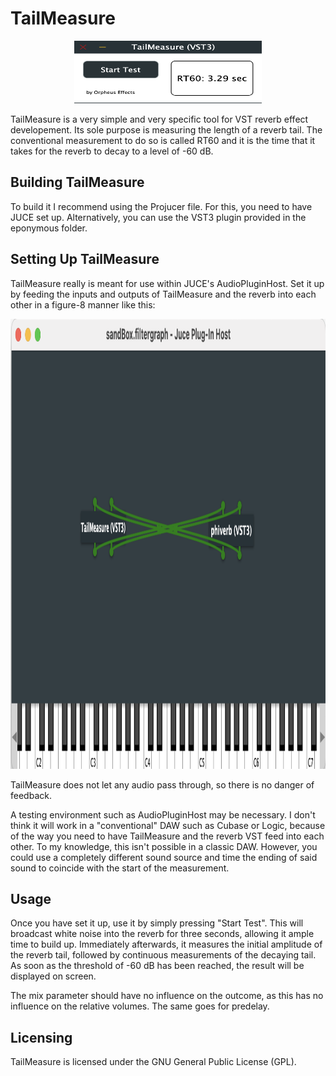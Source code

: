  # TailMeasure
 
 <p align="center">
  <img src="Images/TailMeasureGUI.png"  width="300" height="100" alt="TailMeasure GUI"/>
</p>

 TailMeasure is a very simple and very specific tool for VST reverb effect developement. Its sole purpose is measuring the length of a reverb tail. The conventional measurement to do so is called RT60 and it is the time that it takes for the reverb to decay to a level of -60 dB.

 ## Building TailMeasure

 To build it I recommend using the Projucer file. For this, you need to have JUCE set up. Alternatively, you can use the VST3 plugin provided in the eponymous folder.
 
 ## Setting Up TailMeasure
 
 TailMeasure really is meant for use within JUCE's AudioPluginHost. Set it up by feeding the inputs and outputs of TailMeasure and the reverb into each other in a figure-8 manner like this:
  
 <p align="center">
  <img src="Images/IOConfiguration.png" width="1170" height="720"  alt="IO Configuration"/>
</p>
 
 TailMeasure does not let any audio pass through, so there is no danger of feedback.
  
 A testing environment such as AudioPluginHost may be necessary. I don't think it will work in a "conventional" DAW such as Cubase or Logic, because of the way you need to have TailMeasure and the reverb VST feed into each other. To my knowledge, this isn't possible in a classic DAW. However, you could use a completely different sound source and time the ending of said sound to coincide with the start of the measurement.
 
 ## Usage
 
 Once you have set it up, use it by simply pressing "Start Test". This will broadcast white noise into the reverb for three seconds, allowing it ample time to build up. Immediately afterwards, it measures the initial amplitude of the reverb tail, followed by continuous measurements of the decaying tail. As soon as the threshold of -60 dB has been reached, the result will be displayed on screen.
 
 The mix parameter should have no influence on the outcome, as this has no influence on the relative volumes. The same goes for predelay.
 
 ## Licensing
 
 TailMeasure is licensed under the GNU General Public License (GPL).
 
 
 
 
 

